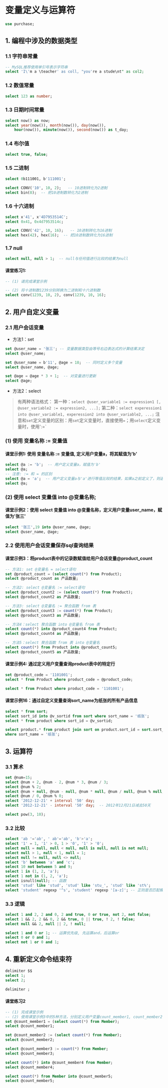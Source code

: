 # 变量定义与运算符

```sql
use purchase;
```

## 1. 编程中涉及的数据类型

### 1.1 字符串常量

```sql
-- MySQL推荐使用单引号表示字符串
select 'I\'m a \teacher' as coll, "you're a stude\nt" as col2; 
```
### 1.2 数值常量
```sql
select 123 as number;
```
### 1.3 日期时间常量
```sql
select now() as now;
select year(now()), month(now()), day(now()), 
    hour(now()), minute(now()), second(now()) as t_day;
```
### 1.4 布尔值
```sql
select true, false;
```
### 1.5 二进制
```sql
select 0b111001, b'111001';

select CONV('10', 10, 2);   -- 10进制转化为2进制 
select bin(8);  -- 把10进制数转化为2进制
```
### 1.6 十六进制
```sql
select x'41', x'4D7953514C';
select 0x41, 0x4d7953514c;

select CONV('42', 10, 16);   -- 10进制转化为16进制
select hex(42), hex(16);  -- 把10进制数转化为16进制
```
### 1.7 null
```sql
select null, null > 1;  -- null与任何值进行比较的结果为null
```
#### 课堂练习1:

```sql
-- (1) 请完成课堂示例

-- (2) 将十进制数1239分别转换为二进制和十六进制数
select conv(1239, 10, 2), conv(1239, 10, 16);
```

## 2. 用户自定义变量

### 2.1 用户会话变量

- 方法1：set
```sql
set @user_name = '张三'; -- 变量数据类型由等号右边表达式的计算结果决定
select @user_name;

set @user_name = b'11', @age = 18;  -- 同时定义多个变量
select @user_name, @age;

set @age = @age * 3 + 1;  -- 对变量进行更新
select @age;
```
- 方法2：select

>有两种语法格式：
第一种：`select @user_variable1 := expression1 [, @user_variable2 := expression2, ...];`
第二种：`select experession1 into @user_variable1, experession2 into @user_variable2, ...;`
注意和`set`定义变量的区别：用`set`定义变量时，直接使用`=`；用`select`定义变量时，使用':=`


### (1) 使用 变量名称 := 变量值

#### 课堂示例1: 使用 变量名称 := 变量值, 定义用户变量a，将其赋值为'b'

```sql
select @a := 'b';  -- 用户定义变量a，赋值为'b'
select @a;
-- 注意: := 和 = 的区别
select @a = 'a';  -- 用户定义变量a与'a'进行等值比较的结果，如果a之前定义了，则返回1或0；如果a之前未被定义，则返回null
select @a;
```

### (2) 使用 select 变量值 into @变量名称;

#### 课堂示例2：使用 select 变量值 into @变量名称，定义用户变量user_name，赋值为'张三'

```sql
select '张三',19 into @user_name, @age;
select @user_name, @age;
```

### 2.2 使用用户会话变量保存sql查询结果

#### 课堂示例3：将product表中的记录数赋值给用户会话变量@product_count
```sql
-- 方法1: set @变量名 = select语句
set @product_count = (select count(*) from Product);
select @product_count as 产品数量;

-- 方法2: select @变量名 := select语句
select @product_count2 := (select count(*) from Product);
select @product_count2 as 产品数量;

-- 方法3: select @变量名 := 聚合函数 from 表
select @product_count3 := count(*) from Product;
select @product_count3 as 产品数量;

-- 方法4：select 聚合函数 into @变量名 from 表
select count(*) into @product_count4 from Product;
select @product_count4 as 产品数量;

-- 方法5：select 聚合函数 from 表 into @变量名
select count(*) from Product into @product_count5;
select @product_count5 as 产品数量;
```
#### 课堂示例4: 通过定义用户变量查询product表中的特定行
```sql
set @product_code = '1101001';
select * from Product where product_code = @product_code;

select * from Product where product_code = '1101001';
```
#### 课堂示例16：通过自定义变量查询sort_name为纸张的所有产品信息
```sql
select * from sort;
select sort_id into @v_sortid from sort where sort_name = '纸张';
select * from product where sort_id = @v_sortid;

select product.* from product join sort on product.sort_id = sort.sort_id
where sort_name = '纸张';
```
## 3. 运算符

### 3.1 算术

```sql
set @num=15;
select @num + 2, @num - 2, @num * 3, @num / 3;
select @num % 2;
select @num + null, @num - null, @num * null, @num / null, @num % null;
select @num / 0, @num % 0;
select '2012-12-21' + interval '50' day;
select '2012-12-21' - interval '50' day;  -- 2012年12月21日减去50天

select pow(3, 10);
```

### 3.2 比较
```sql
select 'ab '='ab', ' ab'='ab', 'b'>'a';
select '1' = 1, '1' > 0, 1 > '0', '1' > '0';
select null = null, null < null, null is null, null is not null;
select null > 1, null < 1, null = 1;
select null != null, null <> null;
select 'b' between 'a' and 'c';
select 10 not between 5 and 9;
select 1 in (1, 2, 'a');
select 1 not in (1, 2, 'a');
select isnull(null); -- 函数
select 'stud' like 'stud', 'stud' like 'stu_', 'stud' like 'st%';
select 'student' regexp '^s', 'student' regexp '[a-z]'; -- 正则是否匹配模式
```

### 3.3 逻辑

```sql
select 1 and 2, 2 and 0, 2 and true, 0 or true, not 2, not false;
select 1 && 2, 2 && 0, 2 && true, 0 || true, ! 2, ! false;
select null && 2, null || 2, ! null;

select 1 and 0 or 1; -- 运算优先级, 先运算and，后运算or
select 0 or 0 and 1;
select not 1 or 0 and 1;
```

## 4. 重新定义命令结束符
```sql
delimiter $$
select 1;
select 2;

delimiter ;
```

#### 课堂练习2
```sql
-- (1) 完成课堂示例
-- (2) 使用课堂示例3中的5种方法，分别定义用户变量count_member1, count_member2, count_member3, count_member4, count_member5，保存member表中的记录数
set @count_member1 = (select count(*) from Member);
select @count_member1;

set @count_member2 := (select count(*) from Member);
select @count_member2;

select @count_member3 := count(*) from Member;
select @count_member3;

select count(*) into @count_member4 from Member;
select @count_member4;

select count(*) from Member into @count_member5;
select @count_member5;
```